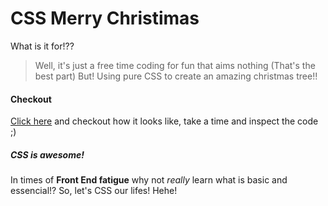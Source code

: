 # CSS Merry Christimas

What is it for!??

> Well, it's just a free time coding for fun that aims nothing (That's the best part)
> But! Using pure CSS to create an amazing christmas tree!!

#### Checkout
[Click here](https://vanderleisilva.github.io/christmas-css/demo) and checkout how it looks like, take a time and inspect the code ;)

##### CSS is awesome!
In times of **Front End fatigue** why not *really* learn what is basic and essencial!? So, let's CSS our lifes! Hehe!
